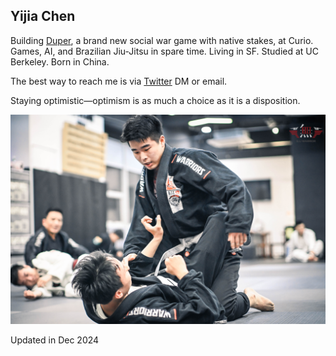 ## **Yijia Chen**

Building [Duper](https://www.duper.gg/), a brand new social war game with native stakes, at Curio. Games, AI, and Brazilian Jiu-Jitsu in spare time. Living in SF. Studied at UC Berkeley. Born in China.

The best way to reach me is via [Twitter](https://twitter.com/0x1plus) DM or email.

Staying optimistic—optimism is as much a choice as it is a disposition.

![Me](./BJJ.jpg "me doing BJJ")

Updated in Dec 2024
